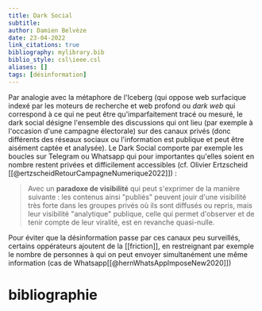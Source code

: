 ```yaml
---
title: Dark Social
subtitle:
author: Damien Belvèze
date: 23-04-2022
link_citations: true
bibliography: mylibrary.bib
biblio_style: csl\ieee.csl
aliases: []
tags: [désinformation]
---
```


Par analogie avec la métaphore de l'Iceberg (qui oppose web surfacique indexé par les moteurs de recherche et web profond ou _dark web_ qui correspond à ce qui ne peut être qu'imparfaitement tracé ou mesuré, le dark social désigne l'ensemble des discussions qui ont lieu (par exemple à l'occasion d'une campagne électorale) sur des canaux privés (donc différents des réseaux sociaux ou l'information est publique et peut être aisément captée et analysée). Le Dark Social comporte par exemple les boucles sur Telegram ou Whatsapp qui pour importantes qu'elles soient en nombre restent privées et difficilement accessibles (cf. Olivier Ertzscheid [[@ertzscheidRetourCampagneNumerique2022]]) : 

> Avec un **paradoxe de visibilité** qui peut s'exprimer de la manière suivante : les contenus ainsi "publiés" peuvent jouir d'une visibilité très forte dans les groupes privés où ils sont diffusés ou repris, mais leur visibilité "analytique" publique, celle qui permet d'observer et de tenir compte de leur viralité, est en revanche quasi-nulle.

Pour éviter que la désinformation passe par ces canaux peu surveillés, certains oppérateurs ajoutent de la [[friction]], en restreignant par exemple le nombre de personnes à qui on peut envoyer simultanément une même information (cas de Whatsapp[[@hernWhatsAppImposeNew2020]])





# bibliographie

